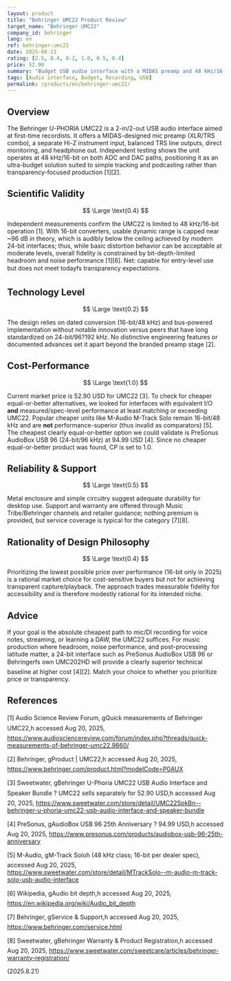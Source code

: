 ```yaml
---
layout: product
title: "Behringer UMC22 Product Review"
target_name: "Behringer UMC22"
company_id: behringer
lang: en
ref: behringer-umc22
date: 2025-08-21
rating: [2.5, 0.4, 0.2, 1.0, 0.5, 0.4]
price: 52.90
summary: "Budget USB audio interface with a MIDAS preamp and 48 kHz/16-bit operation confirmed by third-party measurements; delivers basic I/O but falls short of modern 24-bit transparency."
tags: [Audio interface, Budget, Recording, USB]
permalink: /products/en/behringer-umc22/
---
```

## Overview

The Behringer U-PHORIA UMC22 is a 2-in/2-out USB audio interface aimed at first-time recordists. It offers a MIDAS-designed mic preamp (XLR/TRS combo), a separate Hi-Z instrument input, balanced TRS line outputs, direct monitoring, and headphone out. Independent testing shows the unit operates at 48 kHz/16-bit on both ADC and DAC paths, positioning it as an ultra-budget solution suited to simple tracking and podcasting rather than transparency-focused production [1][2].

## Scientific Validity

$$ \Large \text{0.4} $$

Independent measurements confirm the UMC22 is limited to 48 kHz/16-bit operation [1]. With 16-bit converters, usable dynamic range is capped near ~96 dB in theory, which is audibly below the ceiling achieved by modern 24-bit interfaces; thus, while basic distortion behavior can be acceptable at moderate levels, overall fidelity is constrained by bit-depth-limited headroom and noise performance [1][6]. Net: capable for entry-level use but does not meet todayfs transparency expectations.

## Technology Level

$$ \Large \text{0.2} $$

The design relies on dated conversion (16-bit/48 kHz) and bus-powered implementation without notable innovation versus peers that have long standardized on 24-bit/96?192 kHz. No distinctive engineering features or documented advances set it apart beyond the branded preamp stage [2].

## Cost-Performance

$$ \Large \text{1.0} $$

Current market price is 52.90 USD for UMC22 [3]. To check for cheaper equal-or-better alternatives, we looked for interfaces with equivalent I/O **and** measured/spec-level performance at least matching or exceeding UMC22. Popular cheaper units like M-Audio M-Track Solo remain 16-bit/48 kHz and are **not** performance-superior (thus invalid as comparators) [5]. The cheapest clearly equal-or-better option we could validate is PreSonus AudioBox USB 96 (24-bit/96 kHz) at 94.99 USD [4]. Since no cheaper equal-or-better product was found, CP is set to 1.0.

## Reliability & Support

$$ \Large \text{0.5} $$

Metal enclosure and simple circuitry suggest adequate durability for desktop use. Support and warranty are offered through Music Tribe/Behringer channels and retailer guidance; nothing premium is provided, but service coverage is typical for the category [7][8].

## Rationality of Design Philosophy

$$ \Large \text{0.4} $$

Prioritizing the lowest possible price over performance (16-bit only in 2025) is a rational market choice for cost-sensitive buyers but not for achieving transparent capture/playback. The approach trades measurable fidelity for accessibility and is therefore modestly rational for its intended niche.

## Advice

If your goal is the absolute cheapest path to mic/DI recording for voice notes, streaming, or learning a DAW, the UMC22 suffices. For music production where headroom, noise performance, and post-processing latitude matter, a 24-bit interface such as PreSonus AudioBox USB 96 or Behringerfs own UMC202HD will provide a clearly superior technical baseline at higher cost [4][2]. Match your choice to whether you prioritize price or transparency.

## References

[1] Audio Science Review Forum, gQuick measurements of Behringer UMC22,h accessed Aug 20, 2025, https://www.audiosciencereview.com/forum/index.php?threads/quick-measurements-of-behringer-umc22.9860/

[2] Behringer, gProduct | UMC22,h accessed Aug 20, 2025, https://www.behringer.com/product.html?modelCode=P0AUX

[3] Sweetwater, gBehringer U-Phoria UMC22 USB Audio Interface and Speaker Bundle ? UMC22 sells separately for 52.90 USD,h accessed Aug 20, 2025, https://www.sweetwater.com/store/detail/UMC22SpkBn--behringer-u-phoria-umc22-usb-audio-interface-and-speaker-bundle

[4] PreSonus, gAudioBox USB 96 25th Anniversary ? 94.99 USD,h accessed Aug 20, 2025, https://www.presonus.com/products/audiobox-usb-96-25th-anniversary

[5] M-Audio, gM-Track Soloh (48 kHz class; 16-bit per dealer spec), accessed Aug 20, 2025, https://www.sweetwater.com/store/detail/MTrackSolo--m-audio-m-track-solo-usb-audio-interface

[6] Wikipedia, gAudio bit depth,h accessed Aug 20, 2025, https://en.wikipedia.org/wiki/Audio_bit_depth

[7] Behringer, gService & Support,h accessed Aug 20, 2025, https://www.behringer.com/service.html

[8] Sweetwater, gBehringer Warranty & Product Registration,h accessed Aug 20, 2025, https://www.sweetwater.com/sweetcare/articles/behringer-warranty-registration/

(2025.8.21)

